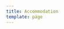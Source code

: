 ```yaml
---
title: Accommodation
template: page
---
```

<div class="ftb-widget" data-id="21663"data-token="4hhkuL8RDdgYowsN9PYQgpO5ppq1TLGqZZMFdQbwZLFKNemSITMr1vNYkhciS"></div><script src="https://widget.freetobook.com/widget.js"></script>
